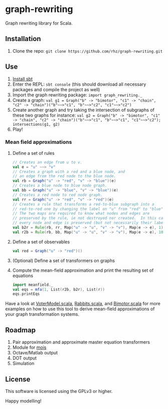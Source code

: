 graph-rewriting
===============

Graph rewriting library for Scala.

Installation
------------

1. Clone the repo: `git clone https://github.com/rhz/graph-rewriting.git`

Use
---

1. [Install sbt](http://www.scala-sbt.org/release/tutorial/Setup.html)
2. Enter the REPL: `sbt console` (this should download all necessary packages and compile the project as well)
3. Import the graph rewriting package: `import graph_rewriting._`
4. Create a graph: `val g1 = Graph("b" -> "bimotor", "c1" -> "chain", "c2" -> "chain")("b"~~>"c1", "b"~~>"c2", "c1"~~>"c2")`
5. Create another graph and try taking the intersection of subgraphs of these two graphs for instance: `val g2 = Graph("b" -> "bimotor", "c1" -> "chain", "c2" -> "chain")("b"~~>"c1", "b"~~>"c1", "c1"~~>"c2"); intersections(g1, g2)`
6. Play!

### Mean field approximations

1. Define a set of rules

    ```scala
    // Creates an edge from u to v.
    val e = "u" ~~> "v"
    // Creates a graph with a red and a blue node, and
    // an edge from the red node to the blue node.
    val rb = Graph("u" -> "red", "v" -> "blue")(e)
    // Creates a blue node to blue node graph.
    val bb = Graph("u" -> "blue", "v" -> "blue")(e)
    // Creates a red node to red node graph.
    val rr = Graph("u" -> "red", "v" -> "red")(e)
    // Creates a rule that transforms a red-to-blue subgraph into a
    // red-to-red one by changing the label on "u" from "red" to "blue".
    // The two maps are required to know what nodes and edges are
    // preserved by the rule, ie not destroyed nor created.  In this case,
    // every node and edge is preserved (but not necessarily their labels).
    val b2r = Rule(rb, rr, Map("u" -> "u", "v" -> "v"), Map(e -> e), 1)
    val r2b = Rule(rb, bb, Map("u" -> "u", "v" -> "v"), Map(e -> e), 10)
    ```

2. Define a set of observables

    ```scala
    val red = Graph("u" -> "red")()
    ```

3. (Optional) Define a set of transformers on graphs
4. Compute the mean-field approximation and print the resulting set of equations

    ```scala
    import meanfield._
    val eqs = mfa(1, List(r2b, b2r), List(r))
    eqs.printEqs
    ```

Have a look at [VoterModel.scala](https://github.com/rhz/graph-rewriting/blob/master/src/test/scala/graph-rewriting/VoterModel.scala), [Rabbits.scala](https://github.com/rhz/graph-rewriting/blob/master/src/test/scala/graph-rewriting/Rabbits.scala), and [Bimotor.scala](https://github.com/rhz/graph-rewriting/blob/master/src/test/scala/graph-rewriting/Bimotor.scala) for more examples on how to use this tool to derive mean-field approximations of your graph transformation systems.

Roadmap
-------

1. Pair approximation and approximate master equation transformers
2. Module for [mois](https://github.com/edinburgh-rbm/mois/)
3. Octave/Matlab output
4. DOT output
5. Simulation

License
-------

This software is licensed using the GPLv3 or higher.

Happy modelling!
